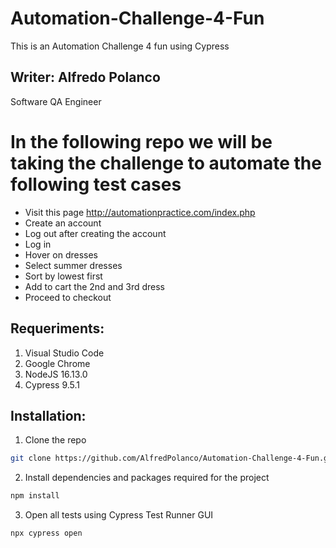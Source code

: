 # Automation-Challenge-4-Fun
This is an Automation Challenge 4 fun using Cypress

## Writer: Alfredo Polanco
Software QA Engineer

# In the following repo we will be taking the challenge to automate the following test cases
- Visit this page http://automationpractice.com/index.php
- Create an account
- Log out after creating the account
- Log in
- Hover on dresses
- Select summer dresses
- Sort by lowest first
- Add to cart the 2nd and 3rd dress
- Proceed to checkout 

## Requeriments:

1. Visual Studio Code 
2. Google Chrome 
3. NodeJS 16.13.0
4. Cypress 9.5.1


## Installation:


1. Clone the repo
```bash
git clone https://github.com/AlfredPolanco/Automation-Challenge-4-Fun.git
```
    
2. Install dependencies and packages required for the project
```bash
npm install
```
3. Open all tests using Cypress Test Runner GUI
```bash
npx cypress open
```
